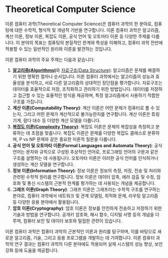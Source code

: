 <h1>Theoretical Computer Science</h1>
이론 컴퓨터 과학(Theoretical Computer Science)은 컴퓨터 과학의 한 분야로, 컴퓨팅에 대한 수학적, 형식적 및 개념적 기반을 연구합니다. 이론 컴퓨터 과학은 알고리즘, 계산 이론, 정보 이론, 복잡도 이론, 공식 언어 및 오토마타 이론 등 다양한 주제를 다룹니다. 이 분야의 목표는 컴퓨팅의 본질적인 한계와 특성을 이해하고, 컴퓨터 과학 전반에 적용할 수 있는 일반적인 원리와 이론을 발견하는 것입니다.

이론 컴퓨터 과학의 주요 주제는 다음과 같습니다:

1. [**알고리즘(Algorithms)**](https://github.com/weird14446/Study/tree/main/Computer%20Science/Theoretical%20Computer%20Science/Algorithm)와 [자료구조(Data Structure)](): 알고리즘은 문제를 해결하기 위한 명확한 절차나 순서입니다. 이론 컴퓨터 과학에서는 알고리즘의 성능과 효율성을 분석하고, 서로 다른 알고리즘의 상대적인 장단점을 평가합니다. 자료구조는 데이터를 효율적으로 저장, 조직화하고 관리하기 위한 방법입니다. 데이터를 저장하고 접근할 수 있는 효율적인 방식을 제공하며, 특정 알고리즘에서 사용하기 적합한 구조를 가집니다.
2. **계산 이론(Computability Theory)**: 계산 이론은 어떤 문제가 컴퓨터로 풀 수 있는지, 그리고 어떤 문제가 계산적으로 불가능한지를 연구합니다. 계산 이론은 튜링 기계, 람다 대수 등 다양한 계산 모델을 다룹니다.
3. [**복잡도 이론(Complexity Theory)**](https://github.com/weird14446/Study/tree/main/Computer%20Science/Theoretical%20Computer%20Science/Complexity%20Theory): 복잡도 이론은 문제의 복잡성을 측정하고 분류하는 데 초점을 맞춥니다. 복잡도 이론은 문제를 다양한 복잡도 클래스로 분류하며, P vs NP 문제와 같은 중요한 이론적 질문을 다룹니다.
4. **공식 언어 및 오토마타 이론(Formal Languages and Automata Theory)**: 공식 언어는 문자와 규칙으로 구성된 추상적인 언어로, 프로그래밍 언어의 구문과 같은 구조를 설명하는 데 사용됩니다. 오토마타 이론은 이러한 공식 언어를 인식하거나 생성하는 계산 모델을 연구합니다.
5. **정보 이론(Information Theory)**: 정보 이론은 정보의 측정, 저장, 전송 및 처리와 관련된 수학적 원리를 연구합니다. 정보 이론은 데이터 압축, 에러 검출 및 수정, 암호화 및 통신 시스템의 근본적 한계를 평가하는 데 사용되는 개념을 제공합니다.
6. **그래프 이론(Graph Theory)**: 그래프 이론은 그래프라는 수학적 구조를 연구하는 분야로, 컴퓨터 과학에서 네트워크 및 관계 모델링, 최적화 문제, 라우팅 알고리즘 등 다양한 응용 분야에서 활용됩니다.
7. **암호 이론(Cryptography)**: 암호 이론은 정보를 안전하게 전송하고 저장하기 위한 기술과 방법을 연구합니다. 공개키 암호화, 해시 함수, 디지털 서명 등의 개념을 다루며, 컴퓨터 보안 및 데이터 보호와 밀접한 관련이 있습니다.

이론 컴퓨터 과학은 컴퓨터 과학의 근본적인 이론과 원리를 탐구하며, 이를 바탕으로 새로운 알고리즘, 기술, 그리고 응용 프로그램을 개발하는 데 기여합니다. 이론 컴퓨터 과학의 연구 결과는 컴퓨터 과학의 다른 분야에도 적용되어 실제 시스템의 성능 향상, 보안 강화 등에 도움을 제공합니다.
